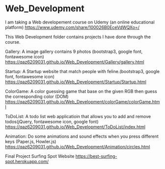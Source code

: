 # Web_Development
I am taking a Web developement course on Udemy (an online educational platform)
https://www.udemy.com/share/100026B0EceVdWQXo=/

This Web Development folder contains projects I have done through the course.

Gallery:
A image gallery contains 9 photos (bootstrap3, google font, fontawesome icon)
https://qaz6209031.github.io/Web_Development/Gallery/gallery.html

Startup:
A Startup website that match people with feline.(bootstrap3, google font, fontawesome icon)
https://qaz6209031.github.io/Web_Development/Startup/Startup.html

ColorGame:
A color guessing game that base on the given RGB then guess the corresponding color (DOM)
https://qaz6209031.github.io/Web_Development/colorGame/colorGame.html

ToDoList:
A todo list web applicatioin that allows you to add and remove todos(jQuery, fontawesome icon, google font)
https://qaz6209031.github.io/Web_Development/ToDoList/index.html

Animation:
Do some animations and sound effects when you press different keys (Paper.js, Howler.js)
https://qaz6209031.github.io/Web_Development/Animation/circles.html

Final Project
Surfing Spot Website
https://best-surfing-spot.herokuapp.com/
